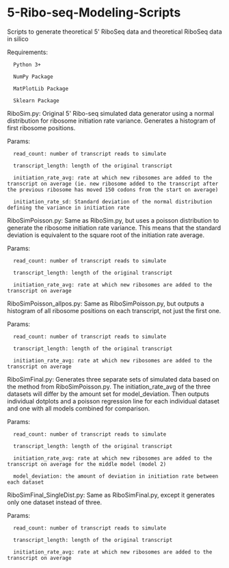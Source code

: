 # 5-Ribo-seq-Modeling-Scripts
Scripts to generate theoretical 5' RiboSeq data and theoretical RiboSeq data in silico

Requirements:

      Python 3+

      NumPy Package

      MatPlotLib Package

      Sklearn Package

RiboSim.py: Original 5' Ribo-seq simulated data generator using a normal distribution for ribosome initiation rate variance. Generates a histogram of first ribosome positions.

  Params: 
  
      read_count: number of transcript reads to simulate
      
      transcript_length: length of the original transcript
      
      initiation_rate_avg: rate at which new ribosomes are added to the transcript on average (ie. new ribosome added to the transcript after the previous ribosome has moved 150 codons from the start on average)
      
      initiation_rate_sd: Standard deviation of the normal distribution defining the variance in initiation rate
      
RiboSimPoisson.py: Same as RiboSim.py, but uses a poisson distribution to generate the ribosome initiation rate variance. This means that the standard deviation is equivalent to the square root of the initiation rate average.

  Params: 
  
      read_count: number of transcript reads to simulate
      
      transcript_length: length of the original transcript
      
      initiation_rate_avg: rate at which new ribosomes are added to the transcript on average

RiboSimPoisson_allpos.py: Same as RiboSimPoisson.py, but outputs a histogram of all ribosome positions on each transcript, not just the first one.

  Params: 
  
      read_count: number of transcript reads to simulate
      
      transcript_length: length of the original transcript
      
      initiation_rate_avg: rate at which new ribosomes are added to the transcript on average

RiboSimFinal.py: Generates three separate sets of simulated data based on the method from RiboSimPoisson.py. The initiation_rate_avg of the three datasets will differ by the amount set for model_deviation. Then outputs individual dotplots and a poisson regression line for each individual dataset and one with all models combined for comparison.

  Params: 

      read_count: number of transcript reads to simulate
      
      transcript_length: length of the original transcript
      
      initiation_rate_avg: rate at which new ribosomes are added to the transcript on average for the middle model (model 2)
      
      model_deviation: the amount of deviation in initiation rate between each dataset

RiboSimFinal_SingleDist.py: Same as RiboSimFinal.py, except it generates only one dataset instead of three.

  Params: 

      read_count: number of transcript reads to simulate
      
      transcript_length: length of the original transcript
      
      initiation_rate_avg: rate at which new ribosomes are added to the transcript on average
